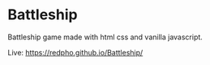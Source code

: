 # Battleship
Battleship game made with html css and vanilla javascript.

Live: https://redpho.github.io/Battleship/
